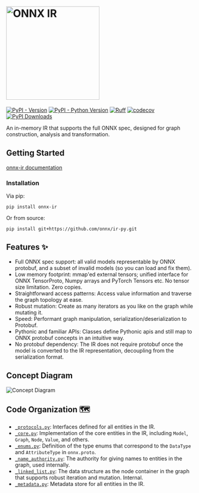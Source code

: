 # <img src="docs/_static/logo-light.png" alt="ONNX IR" width="250"/>

[![PyPI - Version](https://img.shields.io/pypi/v/onnx-ir.svg)](https://pypi.org/project/onnx-ir)
[![PyPI - Python Version](https://img.shields.io/pypi/pyversions/onnx-ir.svg)](https://pypi.org/project/onnx-ir)
[![Ruff](https://img.shields.io/endpoint?url=https://raw.githubusercontent.com/astral-sh/ruff/main/assets/badge/v2.json)](https://github.com/astral-sh/ruff)
[![codecov](https://codecov.io/gh/onnx/ir-py/graph/badge.svg?token=SPQ3G9T78Z)](https://codecov.io/gh/onnx/ir-py)
[![PyPI Downloads](https://static.pepy.tech/badge/onnx-ir/month)](https://pepy.tech/projects/onnx-ir)

An in-memory IR that supports the full ONNX spec, designed for graph construction, analysis and transformation.

## Getting Started

[onnx-ir documentation](https://onnx.ai/ir-py/)

### Installation

Via pip:

```
pip install onnx-ir
```

Or from source:

```
pip install git+https://github.com/onnx/ir-py.git
```

## Features ✨

- Full ONNX spec support: all valid models representable by ONNX protobuf, and a subset of invalid models (so you can load and fix them).
- Low memory footprint: mmap'ed external tensors; unified interface for ONNX TensorProto, Numpy arrays and PyTorch Tensors etc. No tensor size limitation. Zero copies.
- Straightforward access patterns: Access value information and traverse the graph topology at ease.
- Robust mutation: Create as many iterators as you like on the graph while mutating it.
- Speed: Performant graph manipulation, serialization/deserialization to Protobuf.
- Pythonic and familiar APIs: Classes define Pythonic apis and still map to ONNX protobuf concepts in an intuitive way.
- No protobuf dependency: The IR does not require protobuf once the model is converted to the IR representation, decoupling from the serialization format.

## Concept Diagram

![Concept Diagram](docs/resource/onnx-ir-entities.svg)

## Code Organization 🗺️

- [`_protocols.py`](src/onnx_ir/_protocols.py): Interfaces defined for all entities in the IR.
- [`_core.py`](src/onnx_ir/_core.py): Implementation of the core entities in the IR, including `Model`, `Graph`, `Node`, `Value`, and others.
- [`_enums.py`](src/onnx_ir/_enums.py): Definition of the type enums that correspond to the `DataType` and `AttributeType` in `onnx.proto`.
- [`_name_authority.py`](src/onnx_ir/_name_authority.py): The authority for giving names to entities in the graph, used internally.
- [`_linked_list.py`](src/onnx_ir/_linked_list.py): The data structure as the node container in the graph that supports robust iteration and mutation. Internal.
- [`_metadata.py`](src/onnx_ir/_metadata.py): Metadata store for all entities in the IR.
